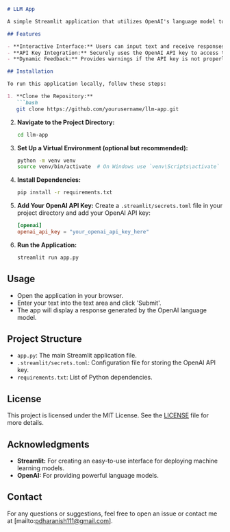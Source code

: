 ```markdown
# LLM App

A simple Streamlit application that utilizes OpenAI's language model to generate responses based on user input. This project demonstrates how to integrate OpenAI's API with a Streamlit app to create an interactive, AI-powered response generator.

## Features

- **Interactive Interface:** Users can input text and receive responses generated by the OpenAI language model.
- **API Key Integration:** Securely uses the OpenAI API key to access the language model.
- **Dynamic Feedback:** Provides warnings if the API key is not properly configured.

## Installation

To run this application locally, follow these steps:

1. **Clone the Repository:**
   ```bash
   git clone https://github.com/yourusername/llm-app.git
   ```

2. **Navigate to the Project Directory:**
   ```bash
   cd llm-app
   ```

3. **Set Up a Virtual Environment (optional but recommended):**
   ```bash
   python -m venv venv
   source venv/bin/activate  # On Windows use `venv\Scripts\activate`
   ```

4. **Install Dependencies:**
   ```bash
   pip install -r requirements.txt
   ```

5. **Add Your OpenAI API Key:**
   Create a `.streamlit/secrets.toml` file in your project directory and add your OpenAI API key:
   ```toml
   [openai]
   openai_api_key = "your_openai_api_key_here"
   ```

6. **Run the Application:**
   ```bash
   streamlit run app.py
   ```

## Usage

- Open the application in your browser. 
- Enter your text into the text area and click 'Submit'.
- The app will display a response generated by the OpenAI language model.

## Project Structure

- `app.py`: The main Streamlit application file.
- `.streamlit/secrets.toml`: Configuration file for storing the OpenAI API key.
- `requirements.txt`: List of Python dependencies.

## License

This project is licensed under the MIT License. See the [LICENSE](LICENSE) file for more details.

## Acknowledgments

- **Streamlit:** For creating an easy-to-use interface for deploying machine learning models.
- **OpenAI:** For providing powerful language models.

## Contact

For any questions or suggestions, feel free to open an issue or contact me at [mailto:pdharanish111@gmail.com].

```
